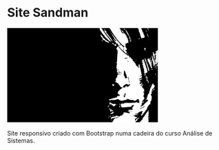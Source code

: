 ﻿# Site Sandman

![Sandman](sandman.jpg)

Site responsivo criado com Bootstrap numa cadeira do curso Análise de Sistemas.
